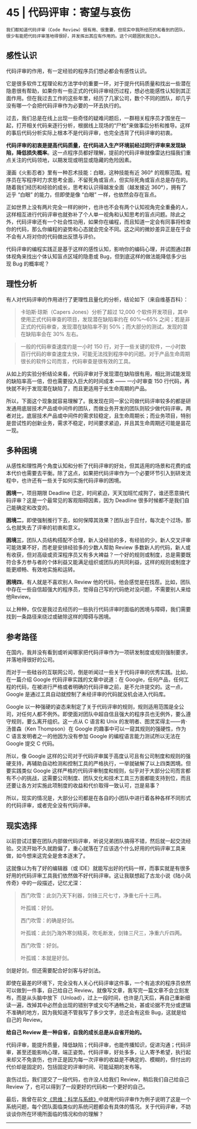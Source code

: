 # 45 | 代码评审：寄望与哀伤

    我们都知道代码评审（Code Review）很有用、很重要，但现实中我所经历的和看到的团队，很少有能把代码评审落地得很好，并发挥出其应有作用的。这个问题困扰我已久。

## 感性认识

代码评审的作用，有一定经验的程序员们想必都会有感性认识。

它是很多软件工程理论和方法学中的重要一环，对于提升代码质量和找出一些潜在隐患很有帮助，如果你有一些正式的代码评审经历过程，想必也能感性认知到其正面作用。但在我过去工作的这些年里，经历了几家公司，数个不同的团队，却几乎没有哪一个会把代码评审作为必要的一环去执行的。

过去，我们总是在线上出现一些奇怪的疑难问题后，一群相关程序员才围坐在一起，打开相关代码来逐行分析，根据线上现场的“尸检”来做事后分析和推导。这样的事后代码分析实际上根本不是代码评审，也完全违背了代码评审的初衷。

**代码评审的初衷是提高代码质量，在代码进入生产环境前经过同行评审来发现缺陷，降低损失概率**。这一点程序员都好理解，提前的代码评审就像雷达扫描我们重点关注的代码领地，以期发现或明显或隐藏的危险因素。

漫画《火影忍者》里有一种忍术技能：白眼，这种技能有近 360° 的观察范围。程序员在写程序时力求思考全面，不留死角或盲点，但实际死角或盲点总是存在的。随着我们经历和经验的成长，思考和认识得越发全面（越发接近 360°），拥有了近乎 “白眼” 的能力，但即使是像 “白眼” 一样，也依然会存在盲点。

正如世界上没有两片完全一样的树叶，也许也不会有两个认知视角完全重叠的人，这样相互进行代码评审也就弥补了个人单一视角和认知思考的盲点问题。除此之外，代码评审还有一个社会性功用，如果你在编程，而且知道一定会有同事将检查你的代码，那么你编程的姿势和心态就会完全不同。这之间的微妙差异正是在于会不会有人将对你的代码做出反馈与评价。

代码评审的编程实践正是基于这样的感性认知，影响你的编码心理，并试图通过群体视角来找出个体认知盲点区域的隐患或 Bug，但到底这样的做法能降低多少出现 Bug 的概率呢？

## 理性分析

有人对代码评审的作用进行了更理性且量化的分析，结论如下（来自维基百科）：

> 卡珀斯·琼斯（Capers Jones）分析了超过 12,000 个软件开发项目，其中使用正式代码审查的项目，发现潜在缺陷率约在 60%～65% 之间；若是非正式的代码审查，发现潜在缺陷率不到 50%；而大部分的测试，发现的潜在缺陷率会在 30% 左右。

> 一般的代码审查速度约是一小时 150 行，对于一些关键的软件，一小时数百行代码的审查速度太快，可能无法找到程序中的问题。对于产品生命周期很长的软件公司而言，代码审查是很有效的工具。

从如上的实验分析结论来看，代码评审对于发现潜在缺陷很有用，相比测试能发现的缺陷率高一倍，但也需要投入巨大的时间成本 —— 一小时审查 150 行代码，再快就不利于发现潜在缺陷了，而且更适用于长生命周期的产品。

所以，下面这个现象就容易理解了。我发现在同一家公司做代码评审较多的都是研发通用底层技术产品或中间件的团队，而做业务开发的团队则较少做代码评审。两者对比，底层技术产品或中间件的需求较稳定，且生命周期长；而业务项目，特别是尝试性的创新业务，需求不稳定，时间要求紧迫，并且其生命周期还可能是昙花一现。

## 多种困境

从感性和理性两个角度认知和分析了代码评审的好处，但其适用的场景和花费的成本代价也需要去平衡。除了这点，如果把代码评审作为一个必要环节引入到研发流程中，也许还有一些关于如何实施代码评审的困境。

**困境一**，项目期限 Deadline 已定，时间紧迫，天天加班忙成狗了，谁还愿意搞代码评审？这是一个最常见的客观阻碍因素，因为 Deadline 很多时候都不是我们自己能确定和改变的。

**困境二**，即使强制推行下去，如何保障其效果？团队出于应付，每次走个过场，那么也就失去了评审的初衷和意义。

**困境三**，团队人员结构搭配不合理，新人没经验的多，有经验的少。新人交叉评审可能效果不好，而老是安排经验多的少数人帮助 Review 多数新人的代码，新人或有收获，但对高级或资深程序员又有多大裨益？一个好的规则或制度，总是需要既符合多方参与者的个体利益又能满足组织或团队的共同利益，这样的规则或制度才能更顺畅、有效地实施和运转。

**困境四**，有人就是不喜欢别人 Review 他的代码，他会感觉是在找茬。比如，团队中存在一些自信超强大的程序员，觉得自己写的代码绝对没问题，不需要别人来给他Review。

以上种种，仅仅是我过去经历的一些执行代码评审时面临的困境与障碍，我们需要找到一条路径来绕过或破除这样的障碍与困境。

## 参考路径

在国内，我并没有看到或听闻哪家把代码评审作为一项研发制度或规则强制要求，并落地得很好的公司。

而对于一些硅谷的互联网公司，倒是听闻过一些关于代码评审的优秀实践。比如，在一篇介绍 Google 代码评审实践的文章中说道：在 Google，任何产品，任何工程的代码，在被进行严格或者明确的代码评审之前，是不允许提交的。这一点，Google 是通过工具自动就控制了未经评审的代码就没机会进入代码库。

Google 以一种强硬的姿态来制定了关于代码评审的规则，规则适用范围是全公司，对任何人都不例外。即使面对团队中超自信且强大的程序员也无例外，要么遵守规则，要么离开组织。这一点从 C 语言和 Unix 的发明者、图灵奖得主——肯·汤普森（Ken Thompson）在 Google 的趣事中可以一窥其规则的强硬性，作为 C 语言发明者之一的他因为没有参加 Google 的编程语言能力测试所以无法在 Google 提交 C 代码。

所以，像 Google 这样的公司对于代码评审属于高度认可且有公司制度和规则的强硬支持，再辅助自动检测和控制工具的严格执行，一举就破解了以上四类困境。但要实践类似 Google 这样严格的代码评审制度和规则，似乎对于大部分公司而言都有不小的挑战，这需要公司制度、团队文化和技术工具三方面都能支持到位，而且还要让各方对实施此项制度的收益和代价取得一致认可，岂是易事？

所以，现实的情况是，大部分公司都是在各自的小团队中进行着各种各样不同形式的代码评审，或者完全没有代码评审。

## 现实选择

以前尝试过要在团队内部做代码评审，听说兄弟团队搞得不错，然后就一起交流经验。交流开始不久就跑偏了，重心就落在了应该选个什么好用的代码评审工具来做，如今想来这完全是舍本逐末了。

这就像以为有了好的编辑器（或 IDE）就能写出好的代码一样，而事实就是有很多好用的代码评审工具我们依然做不好代码评审。这让我联想起了古龙小说《陆小凤传奇》中的一段描述，记忆尤深：

> 西门吹雪：此剑乃天下利器，剑锋三尺七寸，净重七斤十三两。
> 
> 叶孤城：好剑。
> 
> 西门吹雪：的确是好剑。
> 
> 叶孤城：此剑乃海外寒剑精英，吹毛断发，剑锋三尺三，净重六斤四两。
> 
> 西门吹雪：好剑。
> 
> 叶孤城：本就是好剑。

剑是好剑，但还需要配合好剑客与好剑法。

即使在最差的环境下，完全没有人关心代码评审这件事，一个有追求的程序员依然可以做到一件事，自己给自己 Review。就像写文章，我写完一篇文章不会立刻发布，而是从头脑中放下（Unload），过上一段时间，也许是几天后，再自己重新细读一遍，改掉其中必然会出现的错别字或文句不通畅之处，甚或论据不充分或逻辑不准确的地方，因为我知道不管我写了多少文字，总还会有这些 Bug，这就是给自己的 Review。

**给自己 Review 是一种自省，自我的成长总是从自省开始的。**

代码评审，能提升质量，降低缺陷；代码评审，也能传播知识，促进沟通；代码评审，甚至还能影响心理，端正姿势。代码评审，好处多多，让人寄予希望，执行起来却又不免哀伤，也许正是因为每一次评审的收益是不确定的、模糊的，但付出的代价却是固定的，包括固定的评审时间、可能延期的发布等。

哀伤过后，我们提交了一段代码，也许没人给我们 Review，稍后我们自己给自己 Review 了，也可以得到了一段更好的代码和一个更好的自己。

最后，我曾在前文[《思维：科学与系统》](https://time.geekbang.org/column/article/42866)中就用代码评审作为例子说明了这是一个系统问题，每个团队面临类似的系统问题都会有具体的情况。关于代码评审，不妨谈谈你所在环境所面临的情况和你的理解？

* * *
    